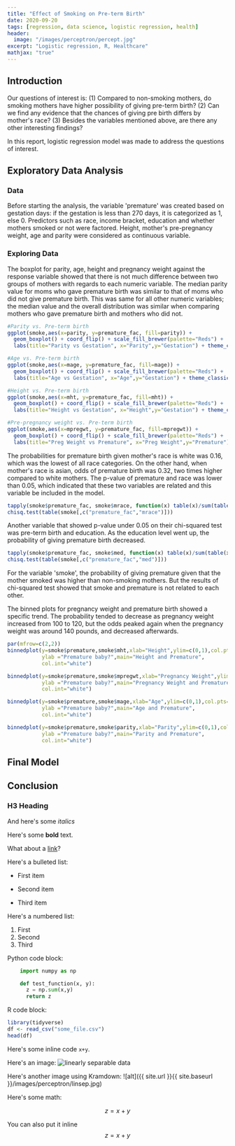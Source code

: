 ```yaml
---
title: "Effect of Smoking on Pre-term Birth"
date: 2020-09-20
tags: [regression, data science, logistic regression, health]
header:
  image: "/images/perceptron/percept.jpg"
excerpt: "Logistic regression, R, Healthcare"
mathjax: "true"
---
```



## Introduction


Our questions of interest is:
(1) Compared to non-smoking mothers, do smoking mothers have higher possibility of giving pre-term birth? 
(2) Can we find any evidence that the chances of giving pre birth differs by mother's race? 
(3) Besides the variables mentioned above, are there any other interesting findings?

In this report, logistic regression model was made to address the questions of interest. 


## Exploratory Data Analysis 

### Data
Before starting the analysis, the variable 'premature' was created based on gestation days: if the gestation is less than 270 days, it is categorized as 1, else 0. Predictors such as race, income bracket, education and whether mothers smoked or not were factored. Height, mother's pre-pregnancy weight, age and parity were considered as continuous variable. 

### Exploring Data
The boxplot for parity, age, height and pregnancy weight against the response variable showed that there is not much difference between two groups of mothers with regards to each numeric variable. The median parity value for moms who gave premature birth was similar to that of moms who did not give premature birth. This was same for all other numeric variables; the median value and the overall distribution was similar when comparing mothers who gave premature birth and mothers who did not. 

```r
#Parity vs. Pre-term birth
ggplot(smoke,aes(x=parity, y=premature_fac, fill=parity)) +
  geom_boxplot() + coord_flip() + scale_fill_brewer(palette="Reds") +
  labs(title="Parity vs Gestation", x="Parity",y="Gestation") + theme_classic() + theme(legend.position="none")

#Age vs. Pre-term birth
ggplot(smoke,aes(x=mage, y=premature_fac, fill=mage)) +
  geom_boxplot() + coord_flip() + scale_fill_brewer(palette="Reds") +
  labs(title="Age vs Gestation", x="Age",y="Gestation") + theme_classic() + theme(legend.position="none")

#Height vs. Pre-term birth
ggplot(smoke,aes(x=mht, y=premature_fac, fill=mht)) +
  geom_boxplot() + coord_flip() + scale_fill_brewer(palette="Reds") +
  labs(title="Height vs Gestation", x="Height",y="Gestation") + theme_classic() + theme(legend.position="none")

#Pre-pregnancy weight vs. Pre-term birth
ggplot(smoke,aes(x=mpregwt, y=premature_fac, fill=mpregwt)) +
  geom_boxplot() + coord_flip() + scale_fill_brewer(palette="Reds") +
  labs(title="Preg Weight vs Premature", x="Preg Weight",y="Premature") + theme_classic() + theme(legend.position="none")
```

The probabilities for premature birth given mother's race is white was 0.16, which was the lowest of all race categories. On the other hand, when mother's race is asian, odds of premature birth was 0.32, two times higher compared to white mothers. The p-value of premature and race was lower than 0.05, which indicated that these two variables are related and this variable be included in the model. 

```r
tapply(smoke$premature_fac, smoke$mrace, function(x) table(x)/sum(table(x)))
chisq.test(table(smoke[,c("premature_fac","mrace")]))
```

Another variable that showed p-value under 0.05 on their chi-squared test was pre-term birth and education. As the education level went up, the probability of giving premature birth decreased. 

```r
tapply(smoke$premature_fac, smoke$med, function(x) table(x)/sum(table(x)))
chisq.test(table(smoke[,c("premature_fac","med")]))
```

For the variable 'smoke', the probability of giving premature given that the mother smoked was higher than non-smoking mothers. But the results of chi-squared test showed that smoke and premature is not related to each other. 

The binned plots for pregnancy weight and premature birth showed a specific trend. The probability tended to decrease as pregnancy weight increased from 100 to 120, but the odds peaked again when the pregnancy weight was around 140 pounds, and decreased afterwards. 

```r
par(mfrow=c(2,2)) 
binnedplot(y=smoke$premature,smoke$mht,xlab="Height",ylim=c(0,1),col.pts="navy",
           ylab ="Premature baby?",main="Height and Premature",
           col.int="white")

binnedplot(y=smoke$premature,smoke$mpregwt,xlab="Pregnancy Weight",ylim=c(0,1),col.pts="navy",
           ylab ="Premature baby?",main="Pregnancy Weight and Premature",
           col.int="white")

binnedplot(y=smoke$premature,smoke$mage,xlab="Age",ylim=c(0,1),col.pts="navy",
           ylab ="Premature baby?",main="Age and Premature",
           col.int="white")

binnedplot(y=smoke$premature,smoke$parity,xlab="Parity",ylim=c(0,1),col.pts="navy",
           ylab ="Premature baby?",main="Parity and Premature",
           col.int="white")
```

## Final Model


## Conclusion



### H3 Heading


And here's some *italics*

Here's some **bold** text.

What about a [link](https://github.com/dataoptimal)?

Here's a bulleted list:
* First item
+ Second item
- Third item

Here's a numbered list:
1. First
2. Second
3. Third

Python code block:
```python
    import numpy as np

    def test_function(x, y):
      z = np.sum(x,y)
      return z
```

R code block:
```r
library(tidyverse)
df <- read_csv("some_file.csv")
head(df)
```

Here's some inline code `x+y`.

Here's an image:
<img src="{{ site.url }}{{ site.baseurl }}/images/perceptron/linsep.jpg" alt="linearly separable data">

Here's another image using Kramdown:
![alt]({{ site.url }}{{ site.baseurl }}/images/perceptron/linsep.jpg)

Here's some math:

$$z=x+y$$

You can also put it inline $$z=x+y$$
